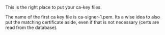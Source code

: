 This is the right place to put your ca-key files.

The name of the first ca key file is ca-signer-1.pem.
Its a wise idea to also put the matching certificate aside, even if that is
not necessary (certs are read from the database).

